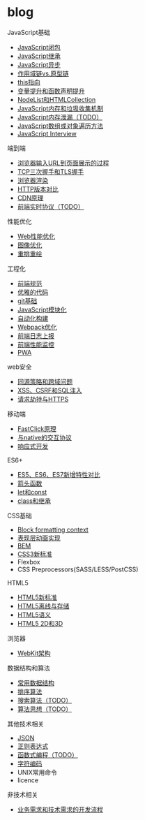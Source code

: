 # blog

JavaScript基础

* [JavaScript闭包](articles/JavaScript基础/JavaScript闭包.md)
* [JavaScript继承](articles/JavaScript基础/JavaScript继承.md)
* [JavaScript异步](articles/JavaScript基础/JavaScript异步.md)
* [作用域链vs.原型链](articles/JavaScript基础/作用域链vs.原型链.md)
* [this指向](articles/JavaScript基础/this指向.md)
* [变量提升和函数声明提升](articles/JavaScript基础/变量提升和函数声明提升.md)
* [NodeList和HTMLCollection](articles/JavaScript基础/NodeList和HTMLCollection.md)
* [JavaScript内存和垃圾收集机制](articles/JavaScript基础/JavaScript内存和垃圾收集机制.md)
* [JavaScript内存泄漏（TODO）](articles/JavaScript基础/JavaScript内存泄漏.md)
* [JavaScript数组或对象遍历方法](articles/JavaScript基础/JavaScript数组或对象遍历方法.md)
* [JavaScript Interview](articles/JavaScript基础/JavaScript面试题.md)

端到端

* [浏览器输入URL到页面展示的过程](articles/端到端/浏览器输入URL到页面展示的过程.md)
* [TCP三次握手和TLS握手](articles/端到端/TCP三次握手和TLS握手.md)
* [浏览器渲染](articles/端到端/浏览器渲染.md)
* [HTTP版本对比](articles/端到端/HTTP版本对比.md)
* [CDN原理](articles/端到端/CDN原理.md)
* [前端实时协议（TODO）](articles/端到端/前端实时协议.md)

性能优化

* [Web性能优化](articles/性能优化/Web性能优化.md)
* [图像优化](articles/性能优化/图像优化.md)
* [重排重绘](articles/性能优化/重排重绘.md)

工程化

* [前端规范](articles/技术相关/前端规范.md)
* [优雅的代码](articles/技术相关/优雅的代码.md)
* [git基础](articles/技术相关/git基础.md)
* [JavaScript模块化](articles/JavaScript基础/JavaScript模块化.md)
* [自动化构建](articles/技术相关/自动化构建.md)
* [Webpack优化](articles/工程化/Webpack优化.md)
* [前端日志上报](articles/工程化/前端日志上报.md)
* [前端性能监控](articles/工程化/前端性能监控.md)
* [PWA](articles/工程化/PWA.md)

web安全

* [同源策略和跨域问题](articles/web安全/同源策略和跨域问题.md)
* [XSS、CSRF和SQL注入](articles/web安全/XSS、CSRF和SQL注入.md)
* [请求劫持与HTTPS](articles/web安全/请求劫持与HTTPS.md)

移动端

* [FastClick原理](articles/移动端/FastClick原理.md)
* [与native的交互协议](articles/移动端/与native的交互协议.md)
* [响应式开发](articles/移动端/响应式开发.md)

ES6+

* [ES5、ES6、ES7新增特性对比](articles/ES6+/ES5、ES6、ES7新增特性对比.md)
* [箭头函数](articles/ES6+/箭头函数.md)
* [let和const](articles/ES6+/let和const.md)
* [class和继承](articles/ES6+/class和继承.md)

CSS基础

* [Block formatting context](articles/CSS基础/Block-formatting-content.md)
* [表现层动画实现](articles/CSS基础/表现层动画实现.md)
* [BEM](articles/CSS基础/BEM.md)
* [CSS3新标准](articles/CSS基础/CSS3新标准.md)
* Flexbox
* CSS Preprocessors(SASS/LESS/PostCSS)

HTML5

* [HTML5新标准](articles/HTML5/HTML5新标准.md)
* [HTML5离线与存储](articles/HTML5/HTML5离线与存储.md)
* [HTML5语义](articles/HTML5/HTML5语义.md)
* [HTML5 2D和3D](articles/HTML5/HTML52D和3D.md)

浏览器

* [WebKit架构](articles/浏览器/WebKit架构.md)

数据结构和算法

* [常用数据结构](articles/数据结构和算法/常用数据结构.md)
* [排序算法](articles/数据结构和算法/排序算法.md)
* [搜索算法（TODO）](articles/数据结构和算法/搜索算法.md)
* [算法思想（TODO）](articles/数据结构和算法/算法思想.md)

其他技术相关

* [JSON](articles/技术相关/JSON.md)
* [正则表达式](articles/技术相关/正则表达式.md)
* [函数式编程（TODO）](articles/技术相关/函数式编程.md)
* [字符编码](articles/技术相关/字符编码.md)
* UNIX常用命令
* licence

非技术相关

* [业务需求和技术需求的开发流程](articles/非技术相关/业务需求和技术需求的开发流程.md)
